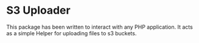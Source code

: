 # S3 Uploader
This package has been written to interact with any PHP application.  It acts as
a simple Helper for uploading files to s3 buckets.
